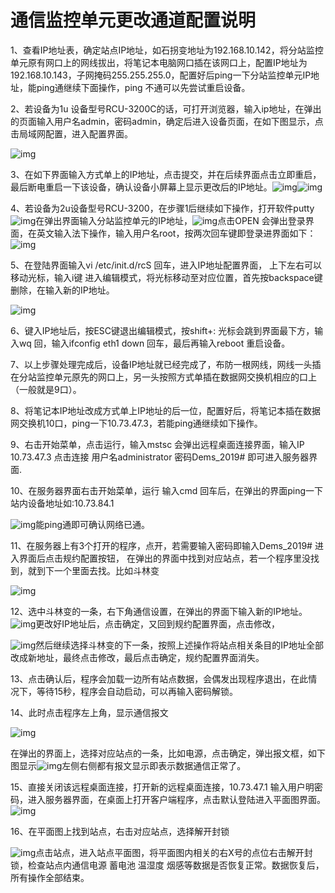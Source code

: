 # 通信监控单元更改通道配置说明

1、查看IP地址表，确定站点IP地址，如石拐变地址为192.168.10.142，将分站监控单元原有网口上的网线拔出，将笔记本电脑网口插在该网口上，配置IP地址为192.168.10.143，子网掩码255.255.255.0，配置好后ping一下分站监控单元IP地址，能ping通继续下面操作，ping 不通可以先尝试重启设备。

2、若设备为1u 设备型号RCU-3200C的话，可打开浏览器，输入ip地址，在弹出的页面输入用户名admin，密码admin，确定后进入设备页面，在如下图显示，点击局域网配置，进入配置界面。

![img](./%E9%80%9A%E4%BF%A1%E7%9B%91%E6%8E%A7%E5%8D%95%E5%85%83%E6%9B%B4%E6%94%B9%E9%80%9A%E9%81%93%E9%85%8D%E7%BD%AE%E8%AF%B4%E6%98%8E.assets/wps1.jpg) 

3、在如下界面输入方式单上的IP地址，点击提交，并在后续界面点击立即重启，最后断电重启一下该设备，确认设备小屏幕上显示更改后的IP地址。![img](./%E9%80%9A%E4%BF%A1%E7%9B%91%E6%8E%A7%E5%8D%95%E5%85%83%E6%9B%B4%E6%94%B9%E9%80%9A%E9%81%93%E9%85%8D%E7%BD%AE%E8%AF%B4%E6%98%8E.assets/wps2.jpg)![img](./%E9%80%9A%E4%BF%A1%E7%9B%91%E6%8E%A7%E5%8D%95%E5%85%83%E6%9B%B4%E6%94%B9%E9%80%9A%E9%81%93%E9%85%8D%E7%BD%AE%E8%AF%B4%E6%98%8E.assets/wps3.jpg)

 

 

 

4、若设备为2u设备型号RCU-3200，在步骤1后继续如下操作，打开软件putty![img](./%E9%80%9A%E4%BF%A1%E7%9B%91%E6%8E%A7%E5%8D%95%E5%85%83%E6%9B%B4%E6%94%B9%E9%80%9A%E9%81%93%E9%85%8D%E7%BD%AE%E8%AF%B4%E6%98%8E.assets/wps4.jpg)在弹出界面输入分站监控单元的IP地址，![img](./%E9%80%9A%E4%BF%A1%E7%9B%91%E6%8E%A7%E5%8D%95%E5%85%83%E6%9B%B4%E6%94%B9%E9%80%9A%E9%81%93%E9%85%8D%E7%BD%AE%E8%AF%B4%E6%98%8E.assets/wps5.jpg)点击OPEN 会弹出登录界面，在英文输入法下操作，输入用户名root，按两次回车键即登录进界面如下：![img](./%E9%80%9A%E4%BF%A1%E7%9B%91%E6%8E%A7%E5%8D%95%E5%85%83%E6%9B%B4%E6%94%B9%E9%80%9A%E9%81%93%E9%85%8D%E7%BD%AE%E8%AF%B4%E6%98%8E.assets/wps6.jpg)

 

 

 

5、在登陆界面输入vi /etc/init.d/rcS  回车，进入IP地址配置界面， 上下左右可以移动光标，输入i键 进入编辑模式，将光标移动至对应位置，首先按backspace键删除，在输入新的IP地址。

![img](./%E9%80%9A%E4%BF%A1%E7%9B%91%E6%8E%A7%E5%8D%95%E5%85%83%E6%9B%B4%E6%94%B9%E9%80%9A%E9%81%93%E9%85%8D%E7%BD%AE%E8%AF%B4%E6%98%8E.assets/wps7.jpg) 

6、键入IP地址后，按ESC键退出编辑模式，按shift+: 光标会跳到界面最下方，输入wq  回，输入ifconfig eth1 down 回车，最后再输入reboot 重启设备。

7、以上步骤处理完成后，设备IP地址就已经完成了，布防一根网线，网线一头插在分站监控单元原先的网口上，另一头按照方式单插在数据网交换机相应的口上（一般就是9口）。

8、将笔记本IP地址改成方式单上IP地址的后一位，配置好后，将笔记本插在数据网交换机10口，ping一下10.73.47.3，若能ping通继续如下操作。

9、右击开始菜单，点击运行，输入mstsc  会弹出远程桌面连接界面，输入IP 10.73.47.3 点击连接  用户名administrator 密码Dems_2019#  即可进入服务器界面.

10、在服务器界面右击开始菜单，运行 输入cmd 回车后，在弹出的界面ping一下站内设备地址如:10.73.84.1

![img](./%E9%80%9A%E4%BF%A1%E7%9B%91%E6%8E%A7%E5%8D%95%E5%85%83%E6%9B%B4%E6%94%B9%E9%80%9A%E9%81%93%E9%85%8D%E7%BD%AE%E8%AF%B4%E6%98%8E.assets/wps8.jpg)能ping通即可确认网络已通。

11、在服务器上有3个打开的程序，点开，若需要输入密码即输入Dems_2019# 进入界面后点击规约配置按钮， 在弹出的界面中找到对应站点，若一个程序里没找到，就到下一个里面去找。比如斗林变

![img](./%E9%80%9A%E4%BF%A1%E7%9B%91%E6%8E%A7%E5%8D%95%E5%85%83%E6%9B%B4%E6%94%B9%E9%80%9A%E9%81%93%E9%85%8D%E7%BD%AE%E8%AF%B4%E6%98%8E.assets/wps9.jpg) 

12、选中斗林变的一条，右下角通信设置，在弹出的界面下输入新的IP地址。![img](./%E9%80%9A%E4%BF%A1%E7%9B%91%E6%8E%A7%E5%8D%95%E5%85%83%E6%9B%B4%E6%94%B9%E9%80%9A%E9%81%93%E9%85%8D%E7%BD%AE%E8%AF%B4%E6%98%8E.assets/wps10.jpg)更改好IP地址后，点击确定，又回到规约配置界面，点击修改，

![img](./%E9%80%9A%E4%BF%A1%E7%9B%91%E6%8E%A7%E5%8D%95%E5%85%83%E6%9B%B4%E6%94%B9%E9%80%9A%E9%81%93%E9%85%8D%E7%BD%AE%E8%AF%B4%E6%98%8E.assets/wps11.jpg)然后继续选择斗林变的下一条，按照上述操作将站点相关条目的IP地址全部改成新地址，最终点击修改，最后点击确定，规约配置界面消失。

13、点击确认后，程序会加载一边所有站点数据，会偶发出现程序退出，在此情况下，等待15秒，程序会自动启动，可以再输入密码解锁。

14、此时点击程序左上角，显示通信报文

![img](./%E9%80%9A%E4%BF%A1%E7%9B%91%E6%8E%A7%E5%8D%95%E5%85%83%E6%9B%B4%E6%94%B9%E9%80%9A%E9%81%93%E9%85%8D%E7%BD%AE%E8%AF%B4%E6%98%8E.assets/wps12.jpg) 

在弹出的界面上，选择对应站点的一条，比如电源，点击确定，弹出报文框，如下图显示![img](./%E9%80%9A%E4%BF%A1%E7%9B%91%E6%8E%A7%E5%8D%95%E5%85%83%E6%9B%B4%E6%94%B9%E9%80%9A%E9%81%93%E9%85%8D%E7%BD%AE%E8%AF%B4%E6%98%8E.assets/wps13.jpg)左侧右侧都有报文显示即表示数据通信正常了。

15、直接关闭该远程桌面连接，打开新的远程桌面连接，10.73.47.1  输入用户明密码，进入服务器界面，在桌面上打开客户端程序，点击默认登陆进入平面图界面。![img](./%E9%80%9A%E4%BF%A1%E7%9B%91%E6%8E%A7%E5%8D%95%E5%85%83%E6%9B%B4%E6%94%B9%E9%80%9A%E9%81%93%E9%85%8D%E7%BD%AE%E8%AF%B4%E6%98%8E.assets/wps14.jpg)

 

 

 

16、在平面图上找到站点，右击对应站点，选择解开封锁

![img](./%E9%80%9A%E4%BF%A1%E7%9B%91%E6%8E%A7%E5%8D%95%E5%85%83%E6%9B%B4%E6%94%B9%E9%80%9A%E9%81%93%E9%85%8D%E7%BD%AE%E8%AF%B4%E6%98%8E.assets/wps15.jpg)点击站点，进入站点平面图，将平面图内相关的右X号的点位右击解开封锁，检查站点内通信电源 蓄电池  温湿度 烟感等数据是否恢复正常。数据恢复后，所有操作全部结束。

 

 

 
